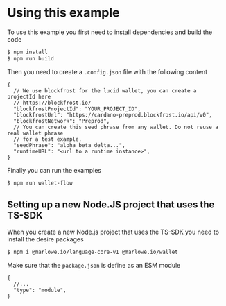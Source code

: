 
# Using this example
To use this example you first need to install dependencies and build the code

```bash
$ npm install
$ npm run build
```

Then you need to create a `.config.json` file with the following content

```jsonc
{
  // We use blockfrost for the lucid wallet, you can create a projectId here
  // https://blockfrost.io/
  "blockfrostProjectId": "YOUR_PROJECT_ID",
  "blockfrostUrl": "https://cardano-preprod.blockfrost.io/api/v0",
  "blockfrostNetwork": "Preprod",
  // You can create this seed phrase from any wallet. Do not reuse a real wallet phrase
  // for a test example.
  "seedPhrase": "alpha beta delta...",
  "runtimeURL": "<url to a runtime instance>",
}
```

Finally you can run the examples

```bash
$ npm run wallet-flow
```

## Setting up a new Node.JS project that uses the TS-SDK
When you create a new Node.js project that uses the TS-SDK you need to install the desire packages

```bash
$ npm i @marlowe.io/language-core-v1 @marlowe.io/wallet
```

Make sure that the `package.json` is define as an ESM module


```jsonc
{
  //...
  "type": "module",
}
```
